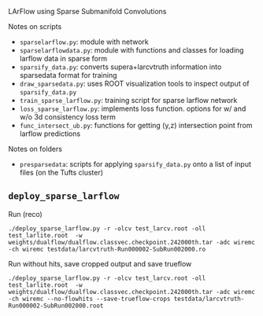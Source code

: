 LArFlow using Sparse Submanifold Convolutions

Notes on scripts


* `sparselarflow.py`: module with network
* `sparselarflowdata.py`: module with functions and classes for loading larflow data in sparse form
* `sparsify_data.py`: converts supera+larcvtruth information into sparsedata format for training
* `draw_sparsedata.py`: uses ROOT visualization tools to inspect output of `sparsify_data.py`
* `train_sparse_larflow.py`: training script for sparse larflow network
* `loss_sparse_larflow.py`: implements loss function. options for w/ and w/o 3d consistency loss term
* `func_intersect_ub.py`: functions for getting (y,z) intersection point from larflow predictions


Notes on folders

* `presparsedata`: scripts for applying `sparsify_data.py` onto a list of input files (on the Tufts cluster)


## `deploy_sparse_larflow`

Run (reco)

    ./deploy_sparse_larflow.py -r -olcv test_larcv.root -oll test_larlite.root  -w weights/dualflow/dualflow.classvec.checkpoint.242000th.tar -adc wiremc -ch wiremc testdata/larcvtruth-Run000002-SubRun002000.ro

Run without hits, save cropped output and save trueflow

    ./deploy_sparse_larflow.py -r -olcv test_larcv.root -oll test_larlite.root  -w weights/dualflow/dualflow.classvec.checkpoint.242000th.tar -adc wiremc -ch wiremc --no-flowhits --save-trueflow-crops testdata/larcvtruth-Run000002-SubRun002000.root